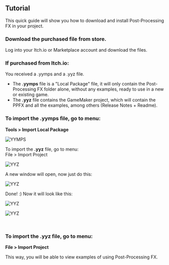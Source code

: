 
## Tutorial <!-- {docsify-ignore} -->

This quick guide will show you how to download and install Post-Processing FX in your project.

### Download the purchased file from store.

Log into your Itch.io or Marketplace account and download the files.

### If purchased from Itch.io:

You received a .yymps and a .yyz file.  
* The **.yymps** file is a "Local Package" file, it will only contain the Post-Processing FX folder alone, without any examples, ready to use in a new or existing game.  
* The **.yyz** file contains the GameMaker project, which will contain the PPFX and all the examples, among others (Release Notes + Readme).  

### To import the **.yymps** file, go to menu:  
**Tools > Import Local Package**  

![YYMPS](/../images/Installation_0.png)

To import the **.yyz** file, go to menu:  
File > Import Project  

![YYZ](/../images/Installation_1.png)

A new window will open, now just do this:

![YYZ](/../images/Installation_3.png)

Done! :) Now it will look like this:

![YYZ](/../images/Installation_2.png)

![YYZ](/../images/Installation_4.png)

</br>

### To import the **.yyz** file, go to menu:  
**File > Import Project**  

This way, you will be able to view examples of using Post-Processing FX.
